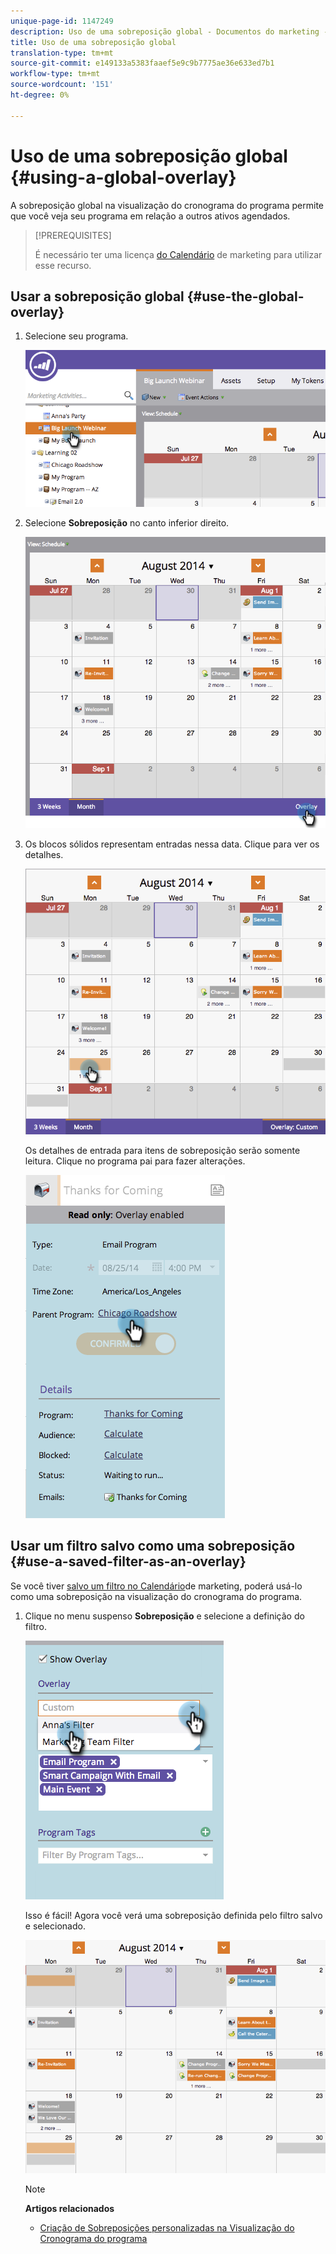 ```yaml
---
unique-page-id: 1147249
description: Uso de uma sobreposição global - Documentos do marketing - Documentação do produto
title: Uso de uma sobreposição global
translation-type: tm+mt
source-git-commit: e149133a5383faaef5e9c9b7775ae36e633ed7b1
workflow-type: tm+mt
source-wordcount: '151'
ht-degree: 0%

---
```



# Uso de uma sobreposição global {#using-a-global-overlay}

A sobreposição global na visualização do cronograma do programa permite que você veja seu programa em relação a outros ativos agendados.

>[!PREREQUISITES]
>
>É necessário ter uma licença [do Calendário](../../../../product-docs/core-marketo-concepts/marketing-calendar/understanding-the-calendar/issue-revoke-a-marketing-calendar-license.md) de marketing para utilizar esse recurso.

## Usar a sobreposição global {#use-the-global-overlay}

1. Selecione seu programa.

   ![](assets/image2014-9-24-10-16-4.png)

1. Selecione **Sobreposição** no canto inferior direito.

   ![](assets/image2014-9-24-10-3a16-3a9.png)

1. Os blocos sólidos representam entradas nessa data. Clique para ver os detalhes.

   ![](assets/image2014-9-24-10-3a16-3a14.png)

   Os detalhes de entrada para itens de sobreposição serão somente leitura. Clique no programa pai para fazer alterações.

   ![](assets/image2014-9-24-10-3a16-3a19.png)

## Usar um filtro salvo como uma sobreposição {#use-a-saved-filter-as-an-overlay}

Se você tiver [salvo um filtro no Calendário](../../../../product-docs/core-marketo-concepts/marketing-calendar/working-with-the-calendar/saving-a-filter-definition-in-the-marketing-calendar.md)de marketing, poderá usá-lo como uma sobreposição na visualização do cronograma do programa.

1. Clique no menu suspenso **Sobreposição** e selecione a definição do filtro.

   ![](assets/image2014-9-24-10-3a16-3a26.png)

   Isso é fácil! Agora você verá uma sobreposição definida pelo filtro salvo e selecionado.

   ![](assets/image2014-9-24-10-3a16-3a31.png)

   >[!NOTE]
   >
   >**Artigos relacionados**
   >
   >    
   >    
   >    * [Criação de Sobreposições personalizadas na Visualização do Cronograma do programa](creating-custom-overlays-in-program-schedule-view.md)


